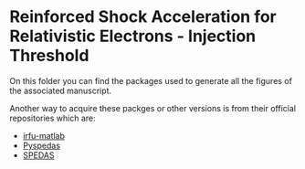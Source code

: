 # Reinforced Shock Acceleration for Relativistic Electrons - Injection Threshold
On this folder you can find the packages used to generate all the figures of the associated manuscript. 

Another way to acquire these packges or other versions is from their official repositories which are:

* [irfu-matlab](https://github.com/irfu/irfu-matlab)
* [Pyspedas](https://github.com/spedas/pyspedas/)
* [SPEDAS](http://spedas.org/wiki/index.php?title=Downloads_and_Installation#Download_the_SPEDAS_executables,_Version_6.1_(May_2024))